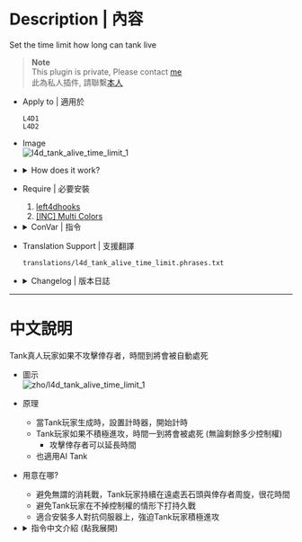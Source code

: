 # Description | 內容
Set the time limit how long can tank live

> __Note__ <br/>
This plugin is private, Please contact [me](/#私人插件列表-private-plugins-list)<br/>
此為私人插件, 請聯繫[本人](/#私人插件列表-private-plugins-list)

* Apply to | 適用於
	```
	L4D1
	L4D2
	```

* Image
	<br/>![l4d_tank_alive_time_limit_1](image/l4d_tank_alive_time_limit_1.jpg)

* <details><summary>How does it work?</summary>

	* When tank spawned, start the timer, how long can the tank live.
	* If tank doesn't attack survivors, will be killed by this plugin once time is up (No matter how much frustration)
		* Extend time if tank hurts survivor (punches, rocks, hittables)
	* Apply to both human and AI tank
</details>

* Require | 必要安裝
	1. [left4dhooks](https://forums.alliedmods.net/showthread.php?t=321696)
	2. [[INC] Multi Colors](https://github.com/fbef0102/L4D1_2-Plugins/releases/tag/Multi-Colors)

* <details><summary>ConVar | 指令</summary>

	* cfg/sourcemod/l4d_tank_alive_time_limit.cfg
		```php
		// 0=Plugin off, 1=Plugin on.
		l4d_tank_alive_time_limit_enable "1"

		// Set the timer, how long can the tanks live after spawn
		l4d_tank_alive_time_limit_time "120"

		// If 1, Also apply to AI Tanks
		l4d_tank_alive_time_limit_bot_apply "0"

		// How message displays. (0: Disable, 1:In chat, 2: In Hint Box, 3: In center text)
		l4d_tank_alive_time_limit_announce_type "2"

		// Display countdown hint text To Tank when remaining time is below this value
		l4d_tank_alive_time_limit_announce_left "30"

		// After time's up, 0=Tank Player will lost control and given to AI, 1=Tank will be killed
		l4d_tank_alive_time_limit_type "1"

		// When pass tank to another player or AI, 0=Inherit time left, 1=Reset Timer
		l4d_tank_alive_time_limit_pass_reset "0"

		// Add more time if tank punches standing survivor
		// Add one time only per punch (0=Off)
		l4d_tank_alive_time_limit_punch_add_stand "15"

		// Add more time if tank punches incap survivor
		// Add one time only per punch (0=Off)
		l4d_tank_alive_time_limit_punch_add_incap "7"

		// Add more time if tank rocks hit survivor (0=Off)
		l4d_tank_alive_time_limit_rock_add "2"

		// Add more time if hittables hit survivor (0=Off)
		l4d_tank_alive_time_limit_hittable_add "10"
		```
</details>

* Translation Support | 支援翻譯
	```
	translations/l4d_tank_alive_time_limit.phrases.txt
	```

* <details><summary>Changelog | 版本日誌</summary>

	* v1.1 (2024-11-3)
		* Update cvars

	* v1.0 (2024-8-28)
		* Initial Release
</details>

- - - -
# 中文說明
Tank真人玩家如果不攻擊倖存者，時間到將會被自動處死 

* 圖示
	<br/>![zho/l4d_tank_alive_time_limit_1](image/zho/l4d_tank_alive_time_limit_1.jpg)

* 原理
	* 當Tank玩家生成時，設置計時器，開始計時
	* Tank玩家如果不積極進攻，時間一到將會被處死 (無論剩餘多少控制權)
		* 攻擊倖存者可以延長時間
	* 也適用AI Tank

* 用意在哪?
	* 避免無謂的消耗戰，Tank玩家持續在遠處丟石頭與倖存者周旋，很花時間
	* 避免Tank玩家在不掉控制權的情形下打持久戰
	* 適合安裝多人對抗伺服器上，強迫Tank玩家積極進攻

* <details><summary>指令中文介紹 (點我展開)</summary>

	* cfg/sourcemod/l4d_tank_alive_time_limit.cfg
		```php
		// 0=關閉插件, 1=啟動插件
		l4d_tank_alive_time_limit_enable "1"

		// 當Tank玩家生成時，設置計時器，Tank能存活多久時間?
		l4d_tank_alive_time_limit_time "120"

		// 為1時，此插件也適用於AI Tank
		l4d_tank_alive_time_limit_bot_apply "0"

		// 提示該如何顯示. (0: 不提示, 1: 聊天框, 2: 黑底白字框, 3: 螢幕正中間)
		l4d_tank_alive_time_limit_announce_type "2"

		// 當剩餘時間低於此數值時，開始提示玩家
		l4d_tank_alive_time_limit_announce_left "30"

		// 當時間到之後，0=Tank玩家失去控制給AI Tank, 1=Tank被處死
		l4d_tank_alive_time_limit_type "1"

		// 當控制權轉移給其他玩家時, 0=繼承剩餘時間, 1=重新計時
		l4d_tank_alive_time_limit_pass_reset "0"

		// 用拳頭攻擊到站立的倖存者，可延長的時間
		// 一個拳頭只增加一次時間 (0=不延長)
		l4d_tank_alive_time_limit_punch_add_stand "15"

		// 用拳頭攻擊到倒地或掛邊的倖存者，可延長的時間
		// 一個拳頭只增加一次時間 (0=不延長)
		l4d_tank_alive_time_limit_punch_add_incap "7"

		// 丟石頭打到倖存者，可延長的時間 (0=不延長)
		l4d_tank_alive_time_limit_rock_add "2"

		// 打飛車子擊倒倖存者，可延長的時間 (0=不延長)
		l4d_tank_alive_time_limit_hittable_add "10"
		```
</details>